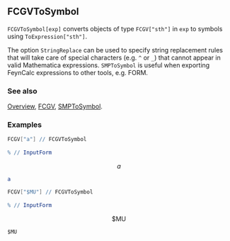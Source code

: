## FCGVToSymbol

`FCGVToSymbol[exp]` converts objects of type `FCGV["sth"]` in `exp` to symbols using `ToExpression["sth"]`.

The option `StringReplace` can be used to specify string replacement rules that will take care of special characters (e.g. `^` or `_`) that cannot appear in valid Mathematica expressions. `SMPToSymbol` is useful when exporting FeynCalc expressions to other tools, e.g. FORM.

### See also

[Overview](Extra/FeynCalc.md), [FCGV](FCGV.md), [SMPToSymbol](SMPToSymbol.md).

### Examples

```mathematica
FCGV["a"] // FCGVToSymbol 
 
% // InputForm
```

$$a$$

```mathematica
a
```

```mathematica
FCGV["$MU"] // FCGVToSymbol 
 
% // InputForm
```

$$\text{\$MU}$$

```mathematica
$MU
```